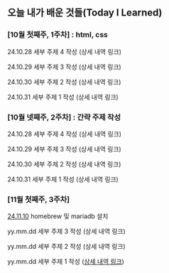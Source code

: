 ## 오늘 내가 배운 것들(Today I Learned)

### [10월 첫째주, 1주차] : html, css

24.10.28 세부 주제 4 작성 (상세 내역 링크)

24.10.29 세부 주제 3 작성 (상세 내역 링크)

24.10.30 세부 주제 2 작성 (상세 내역 링크)

24.10.31 세부 주제 1 작성 (상세 내역 링크)

### [10월 넷째주, 2주차] : 간략 주제 작성 


24.10.28 세부 주제 4 작성 (상세 내역 링크)

24.10.29 세부 주제 3 작성 (상세 내역 링크)

24.10.30 세부 주제 2 작성 (상세 내역 링크)

24.10.31 세부 주제 1 작성 (상세 내역 링크)

### [11월 첫째주, 3주차]
[24.11.10]([https://github.com/availrum](https://github.com/100-hours-a-week/june-til/blob/main/2024-11-10.md)) homebrew 및 mariadb 설치

yy.mm.dd 세부 주제 3 작성 (상세 내역 링크)

yy.mm.dd 세부 주제 2 작성 (상세 내역 링크)

yy.mm.dd 세부 주제 1 작성 ([상세 내역 링크](https://github.com/kakao-cloud-edu-5/til-template/blob/main/Jan/yyyy-mm-dd))
